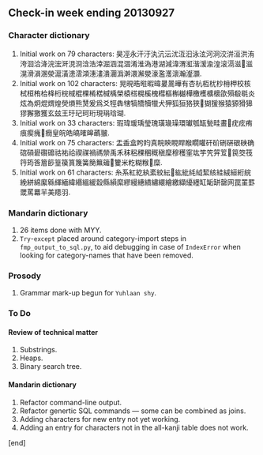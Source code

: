 ## Check-in week ending 20130927

### Character dictionary

  1. Initial work on 79 characters: 昊𠗊永汗汙汍沆沄沋沍汩泳泫河泂洨洴洹洪洧洿洄洽洚浣浤涆涀浻浛浩涬淈涵混涸淆淮溈港湖減湋渭渱湝湲渝湟滚滆滋𣹢滋滉滑溳溷滎滬潢漶澐澒潓澅潰潿潙澣澴澥澩濠濫濩瀤瀚瀣灝.
  2. Initial work on 102 characters: 晃晛晧暀暇暐㬊暠曄有杏杭枑𣏞杪枏柙校核栻桓栯㭘栙桁梡棫棍棵㮁楛椷楀榮榬榙榥榽槐槥樞槲樾樺檄檴櫎櫰欿殞殽毼炎炫為炯焜煟煌熒熉熊熭爰爲爻牼犇犗犒犞犢犣犬狎狐狟狢狹𤟭猢猨猴猿獂猾獆㺒獬獥獲玄玆王玗玘珂珩現琄琀瑚.
  3. Initial work on 33 characters: 瑕瑋瑗瑀瑩瑰璜璏璪環瓛瓠缻甃畦畫𤴯疣痃痏痕瘈瘣𤺄癇皇皖皓皜㿥皞蘤翍.
  4. Initial work on 75 characters: 盂盉盒盻盷真睆鿃睍睅睺瞯矔矸砎硎硏硍硤确䃔磒礐礥䃺祜祐祫禊禖禍禡禜禹禾秣稆稞稛穊稹穈穆穫窐竑竽笐笄䇘𥫽笢筊筏筕筠筨篃篎篁篌篔篾簧簢䉑䉋𥶽籰米籺糊糇𥻩糜.
  5. Initial work on 61 characters: 糸系紅紇紈紊紋紜𥾝紘紕䋃䋐絜絯絓絨絙絎綄絻絣綿緳緜緷緬緯緡縕緩縠縣縜縻繆縵繐繢繡繯繪繳纈纋纆缸缿缾罄网罠罣罫罭罵羃羋美䍺羽.

### Mandarin dictionary

  1. 26 items done with MYY. 
  2. `Try`-`except` placed around category-import steps in `fmp_output_to_sql.py`, to aid debugging in case of `IndexError` when looking for category-names that have been removed.

### Prosody

  1. Grammar mark-up begun for `Yuhlaan shy`.

### To Do

#### Review of technical matter

  1. Substrings.
  1. Heaps.
  1. Binary search tree.

#### Mandarin dictionary

  1. Refactor command-line output.
  1. Refactor genertic SQL commands — some can be combined as joins.
  1. Adding characters for new entry not yet working.
  2. Adding an entry for characters not in the all-kanji table does not work.

[end]
